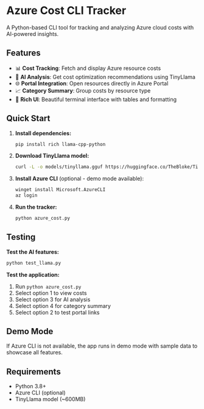 # Azure Cost CLI Tracker

A Python-based CLI tool for tracking and analyzing Azure cloud costs with AI-powered insights.

## Features

- 📊 **Cost Tracking**: Fetch and display Azure resource costs
- 🤖 **AI Analysis**: Get cost optimization recommendations using TinyLlama
- 🌐 **Portal Integration**: Open resources directly in Azure Portal
- 📈 **Category Summary**: Group costs by resource type
- 🎨 **Rich UI**: Beautiful terminal interface with tables and formatting

## Quick Start

1. **Install dependencies:**
   ```bash
   pip install rich llama-cpp-python
   ```

2. **Download TinyLlama model:**
   ```bash
   curl -L -o models/tinyllama.gguf https://huggingface.co/TheBloke/TinyLlama-1.1B-Chat-v1.0-GGUF/resolve/main/tinyllama-1.1b-chat-v1.0.Q2_K.gguf
   ```

3. **Install Azure CLI** (optional - demo mode available):
   ```bash
   winget install Microsoft.AzureCLI
   az login
   ```

4. **Run the tracker:**
   ```bash
   python azure_cost.py
   ```

## Testing

**Test the AI features:**
```bash
python test_llama.py
```

**Test the application:**
1. Run `python azure_cost.py`
2. Select option 1 to view costs
3. Select option 3 for AI analysis
4. Select option 4 for category summary
5. Select option 2 to test portal links

## Demo Mode

If Azure CLI is not available, the app runs in demo mode with sample data to showcase all features.

## Requirements

- Python 3.8+
- Azure CLI (optional)
- TinyLlama model (~600MB) 